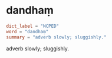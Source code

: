 # dandhaṃ

``` toml
dict_label = "NCPED"
word = "dandhaṃ"
summary = "adverb slowly; sluggishly."
```

adverb slowly; sluggishly.

